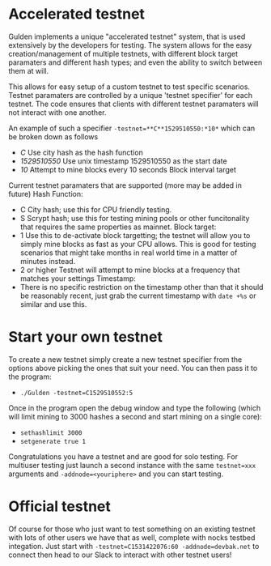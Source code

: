 Accelerated testnet
======

Gulden implements a unique "accelerated testnet" system, that is used extensively by the developers for testing.
The system allows for the easy creation/management of multiple testnets, with different block target paramaters and different hash types; and even the ability to switch between them at will.

This allows for easy setup of a custom testnet to test specific scenarios.
Testnet paramaters are controlled by a unique 'testnet specifier' for each testnet. The code ensures that clients with different testnet paramaters will not interact with one another.

An example of such a specifier `-testnet=**C**1529510550:*10*` which can be broken down as follows
* *C*             Use city hash as the hash function
* *1529510550*    Use unix timestamp 1529510550 as the start date
*  *10*           Attempt to mine blocks every 10 seconds Block interval target

Current testnet paramaters that are supported (more may be added in future)
Hash Function:
* C               City hash; use this for CPU friendly testing.
* S               Scrypt hash; use this for testing mining pools or other funcitonality that requires the same properties as mainnet.
Block target:
* 1               Use this to de-activate block targetting; the testnet will allow you to simply mine blocks as fast as your CPU allows. This is good for testing scenarios that might take months in real world time in a matter of minutes instead.
* 2 or higher     Testnet will attempt to mine blocks at a frequency that matches your settings
Timestamp:
* There is no specific restriction on the timestamp other than that it should be reasonably recent, just grab the current timestamp with `date +%s` or similar and use this.

Start your own testnet
=======

To create a new testnet simply create a new testnet specifier from the options above picking the ones that suit your need.
You can then pass it to the program:
* `./Gulden -testnet=C1529510552:5`

Once in the program open the debug window and type the following (which will limit mining to 3000 hashes a second and start mining on a single core):
* `sethashlimit 3000`
* `setgenerate true 1`

Congratulations you have a testnet and are good for solo testing.
For multiuser testing just launch a second instance with the same `testnet=xxx` arguments and `-addnode=<youriphere>` and you can start testing.


Official testnet
======

Of course for those who just want to test something on an existing testnet with lots of other users we have that as well, complete with nocks testbed integation.
Just start with `-testnet=C1531422076:60 -addnode=devbak.net` to connect then head to our Slack to interact with other testnet users!
